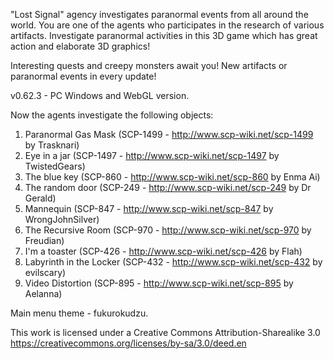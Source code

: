 "Lost Signal" agency investigates paranormal events from all around the world. You are one of the agents who participates in the research of various artifacts. Investigate paranormal activities in this 3D game which has great action and elaborate 3D graphics!

Interesting quests and creepy monsters await you! New artifacts or paranormal events in every update!

v0.62.3 - PC Windows and WebGL version.

Now the agents investigate the following objects:
1. Paranormal Gas Mask (SCP-1499 - http://www.scp-wiki.net/scp-1499 by Trasknari)
2. Eye in a jar (SCP-1497 - http://www.scp-wiki.net/scp-1497 by TwistedGears)
3. The blue key (SCP-860 - http://www.scp-wiki.net/scp-860 by Enma Ai)
4. The random door (SCP-249 - http://www.scp-wiki.net/scp-249 by Dr Gerald)
5. Mannequin (SCP-847 - http://www.scp-wiki.net/scp-847 by WrongJohnSilver)
6. The Recursive Room (SCP-970 - http://www.scp-wiki.net/scp-970 by Freudian)
7. I'm a toaster (SCP-426 - http://www.scp-wiki.net/scp-426 by Flah)
8. Labyrinth in the Locker (SCP-432 - http://www.scp-wiki.net/scp-432 by evilscary)
9. Video Distortion (SCP-895 - http://www.scp-wiki.net/scp-895 by Aelanna)

Main menu theme - fukurokudzu.

This work is licensed under a Creative Commons Attribution-Sharealike 3.0
https://creativecommons.org/licenses/by-sa/3.0/deed.en
